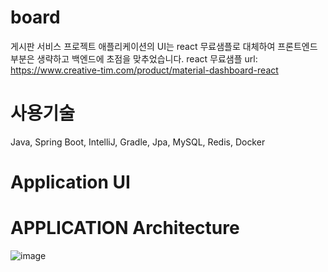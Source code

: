 # board

게시판 서비스 프로젝트
애플리케이션의 UI는 react 무료샘플로 대체하여 프론트엔드 부분은 생략하고 백엔드에 초점을 맞추었습니다.
react 무료샘플 url:
https://www.creative-tim.com/product/material-dashboard-react

# 사용기술
Java, Spring Boot, IntelliJ, Gradle, Jpa, MySQL, Redis, Docker

# Application UI







# APPLICATION Architecture
![image](https://user-images.githubusercontent.com/51894013/210354405-d690b316-0617-477c-b5ef-41345c308d23.png)
